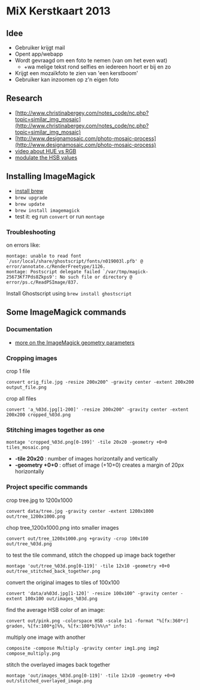 # MiX Kerstkaart 2013

## Idee
* Gebruiker krijgt mail
* Opent app/webapp
* Wordt gevraagd om een foto te nemen (van om het even wat)
    * +wa melige tekst rond selfies en iedereen hoort er bij en zo
* Krijgt een mozaïkfoto te zien van 'een kerstboom'
* Gebruiker kan inzoomen op z'n eigen foto

## Research
* [http://www.christinabergey.com/notes_code/nc.php?topic=similar_img_mosaic](http://www.christinabergey.com/notes_code/nc.php?topic=similar_img_mosaic)
* [http://www.designamosaic.com/photo-mosaic-process](http://www.designamosaic.com/photo-mosaic-process)
* [video about HUE vs RGB](http://www.youtube.com/watch?v=wp-fZ-2aUWo)
* [modulate the HSB values](http://www.imagemagick.org/Usage/color_mods/#modulate)

## Installing ImageMagick
* [install brew](http://brew.sh/)
* ```brew upgrade```
* ```brew update```
* ```brew install imagemagick```
* test it: eg run ```convert``` or run ```montage```

### Troubleshooting
on errors like:
```
montage: unable to read font `/usr/local/share/ghostscript/fonts/n019003l.pfb' @ error/annotate.c/RenderFreetype/1126.
montage: Postscript delegate failed `/var/tmp/magick-25673Kf7Pds8Zkps9': No such file or directory @ error/ps.c/ReadPSImage/837.
```
Install Ghostscript using ```brew install ghostscript```


## Some ImageMagick commands

### Documentation
* [more on the ImageMagick geometry parameters](http://www.imagemagick.org/script/command-line-processing.php#geometry)

### Cropping images
crop 1 file
```    
convert orig_file.jpg -resize 200x200^ -gravity center -extent 200x200 output_file.png
```
crop all files
```
convert 'a_%03d.jpg[1-200]' -resize 200x200^ -gravity center -extent 200x200 cropped_%03d.png
```

### Stitching images together as one
```
montage 'cropped_%03d.png[0-199]' -tile 20x20 -geometry +0+0 tiles_mosaic.png
```
* **-tile 20x20** : number of images horizontally and vertically
* **-geometry +0+0** : offset of image (+10+0) creates a margin of 20px horizontally

### Project specific commands
crop tree.jpg to 1200x1000
```
convert data/tree.jpg -gravity center -extent 1200x1000 out/tree_1200x1000.png
```

chop tree_1200x1000.png into smaller images
```
convert out/tree_1200x1000.png +gravity -crop 100x100 out/tree_%03d.png
```

to test the tile command, stitch the chopped up image back together
```
montage 'out/tree_%03d.png[0-119]' -tile 12x10 -geometry +0+0 out/tree_stitched_back_together.png
```

convert the original images to tiles of 100x100
```
convert 'data/a%03d.jpg[1-120]' -resize 100x100^ -gravity center -extent 100x100 out/images_%03d.png
```

find the average HSB color of an image:
```
convert out/pink.png -colorspace HSB -scale 1x1 -format "%[fx:360*r] graden, %[fx:100*g]%%, %[fx:100*b]%%\n" info:
```

multiply one image with another
```
composite -compose Multiply -gravity center img1.png img2 compose_multiply.png
```

stitch the overlayed images back together
```
montage 'out/images_%03d.png[0-119]' -tile 12x10 -geometry +0+0 out/stitched_overlayed_image.png
```
